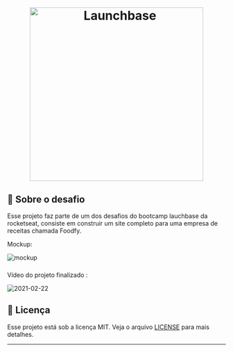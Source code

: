 
#
<h1 align="center">
    <img alt="Launchbase" src="https://storage.googleapis.com/golden-wind/bootcamp-launchbase/logo.png" width="400px" />
</h1>


## :rocket: Sobre o desafio

Esse projeto faz parte de um dos desafios do bootcamp lauchbase da rocketseat, consiste em construir um site completo para uma empresa de receitas chamada Foodfy.

Mockup:

![mockup](https://rocketseat-cdn.s3-sa-east-1.amazonaws.com/mockup.png)


### 

Vídeo do projeto finalizado : 

![2021-02-22](https://github.com/DiorgeCordeiro/foodfy/blob/main/foodfy2.gif)

## :memo: Licença

Esse projeto está sob a licença MIT. Veja o arquivo [LICENSE](../LICENSE) para mais detalhes.

---
